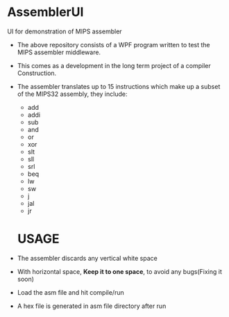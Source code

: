 # AssemblerUI
UI for demonstration of MIPS assembler

* The above repository consists of a WPF program written to test the MIPS assembler middleware.
* This comes as a development in the long term project of a compiler Construction.
* The assembler translates up to 15 instructions which make up a subset of the MIPS32 assembly, they include:
    
    * add                                   
    * addi                      
    * sub                                   
    * and                                    
    * or                                    
    * xor                                   
    * slt              
    * sll             
    * srl   
    * beq
    * lw
    * sw
    * j
    * jal
    * jr
  
  # USAGE
* The assembler discards any vertical white space
* With horizontal space, **Keep it to one space**, to avoid any bugs(Fixing it soon)
* Load the asm file and hit compile/run
* A hex file is generated in asm file directory after run
  
  
